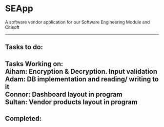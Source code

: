 # SEApp
A software vendor application for our Software Engineering Module and Citisoft

-------------------------------------------------------------------------------------------------------------
**Tasks to do:**<br>
-------------------------------------------------------------------------------------------------------------
**Tasks Working on:**<br>
Aiham: Encryption & Decryption. Input validation <br>
Adam: DB implementation and reading/ writing to it <br>
Connor: Dashboard layout in program <br>
Sultan: Vendor products layout in program<br>
-------------------------------------------------------------------------------------------------------------
**Completed:**
-------------------------------------------------------------------------------------------------------------
